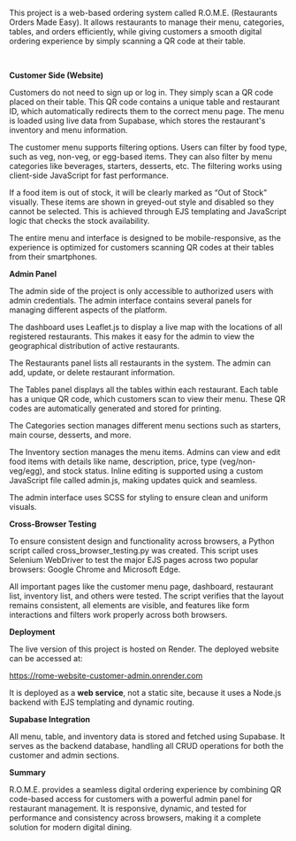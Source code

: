 This project is a web-based ordering system called R.O.M.E. (Restaurants Orders Made Easy). It allows restaurants to manage their menu, categories, tables, and orders efficiently, while giving customers a smooth digital ordering experience by simply scanning a QR code at their table.

<br>

**Customer Side (Website)**

Customers do not need to sign up or log in. They simply scan a QR code placed on their table. This QR code contains a unique table and restaurant ID, which automatically redirects them to the correct menu page. The menu is loaded using live data from Supabase, which stores the restaurant's inventory and menu information.

The customer menu supports filtering options. Users can filter by food type, such as veg, non-veg, or egg-based items. They can also filter by menu categories like beverages, starters, desserts, etc. The filtering works using client-side JavaScript for fast performance.

If a food item is out of stock, it will be clearly marked as “Out of Stock” visually. These items are shown in greyed-out style and disabled so they cannot be selected. This is achieved through EJS templating and JavaScript logic that checks the stock availability.

The entire menu and interface is designed to be mobile-responsive, as the experience is optimized for customers scanning QR codes at their tables from their smartphones.


**Admin Panel**

The admin side of the project is only accessible to authorized users with admin credentials. The admin interface contains several panels for managing different aspects of the platform.

The dashboard uses Leaflet.js to display a live map with the locations of all registered restaurants. This makes it easy for the admin to view the geographical distribution of active restaurants.

The Restaurants panel lists all restaurants in the system. The admin can add, update, or delete restaurant information.

The Tables panel displays all the tables within each restaurant. Each table has a unique QR code, which customers scan to view their menu. These QR codes are automatically generated and stored for printing.

The Categories section manages different menu sections such as starters, main course, desserts, and more.

The Inventory section manages the menu items. Admins can view and edit food items with details like name, description, price, type (veg/non-veg/egg), and stock status. Inline editing is supported using a custom JavaScript file called admin.js, making updates quick and seamless.

The admin interface uses SCSS for styling to ensure clean and uniform visuals.


**Cross-Browser Testing**

To ensure consistent design and functionality across browsers, a Python script called cross_browser_testing.py was created. This script uses Selenium WebDriver to test the major EJS pages across two popular browsers: Google Chrome and Microsoft Edge.

All important pages like the customer menu page, dashboard, restaurant list, inventory list, and others were tested. The script verifies that the layout remains consistent, all elements are visible, and features like form interactions and filters work properly across both browsers.


**Deployment**

The live version of this project is hosted on Render. The deployed website can be accessed at:

https://rome-website-customer-admin.onrender.com

It is deployed as a **web service**, not a static site, because it uses a Node.js backend with EJS templating and dynamic routing.


**Supabase Integration**

All menu, table, and inventory data is stored and fetched using Supabase. It serves as the backend database, handling all CRUD operations for both the customer and admin sections.


**Summary**

R.O.M.E. provides a seamless digital ordering experience by combining QR code-based access for customers with a powerful admin panel for restaurant management. It is responsive, dynamic, and tested for performance and consistency across browsers, making it a complete solution for modern digital dining.
